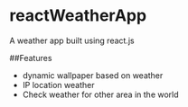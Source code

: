 # reactWeatherApp
A weather app built using react.js

##Features
- dynamic wallpaper based on weather
- IP location weather
- Check weather for other area in the world

